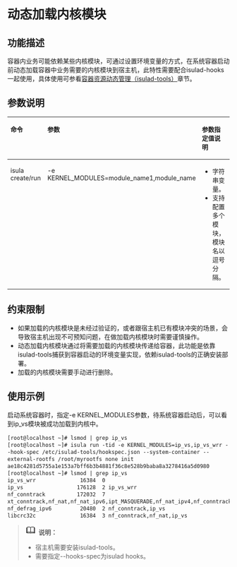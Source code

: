 # 动态加载内核模块<a name="ZH-CN_TOPIC_0184808023"></a>

## 功能描述<a name="zh-cn_topic_0182200838_section12374522153810"></a>

容器内业务可能依赖某些内核模块，可通过设置环境变量的方式，在系统容器启动前动态加载容器中业务需要的内核模块到宿主机，此特性需要配合isulad-hooks一起使用，具体使用可参看[容器资源动态管理（isulad-tools）](./容器资源动态管理（isulad-tools）.md)章节。

## 参数说明<a name="zh-cn_topic_0182200838_section20744834163815"></a>

<a name="zh-cn_topic_0182200838_table1869210387418"></a>
<table><thead align="left"><tr id="zh-cn_topic_0182200838_row1569373816419"><th class="cellrowborder" valign="top" width="20.22%" id="mcps1.1.4.1.1"><p id="zh-cn_topic_0182200838_p106936387415"><a name="zh-cn_topic_0182200838_p106936387415"></a><a name="zh-cn_topic_0182200838_p106936387415"></a>命令</p>
</th>
<th class="cellrowborder" valign="top" width="51.910000000000004%" id="mcps1.1.4.1.2"><p id="zh-cn_topic_0182200838_p15693173814112"><a name="zh-cn_topic_0182200838_p15693173814112"></a><a name="zh-cn_topic_0182200838_p15693173814112"></a>参数</p>
</th>
<th class="cellrowborder" valign="top" width="27.87%" id="mcps1.1.4.1.3"><p id="zh-cn_topic_0182200838_p867912565112"><a name="zh-cn_topic_0182200838_p867912565112"></a><a name="zh-cn_topic_0182200838_p867912565112"></a>参数指定值说明</p>
</th>
</tr>
</thead>
<tbody><tr id="zh-cn_topic_0182200838_row12693163810415"><td class="cellrowborder" valign="top" width="20.22%" headers="mcps1.1.4.1.1 "><p id="zh-cn_topic_0182200838_p66931838134110"><a name="zh-cn_topic_0182200838_p66931838134110"></a><a name="zh-cn_topic_0182200838_p66931838134110"></a>isula create/run</p>
</td>
<td class="cellrowborder" valign="top" width="51.910000000000004%" headers="mcps1.1.4.1.2 "><p id="zh-cn_topic_0182200838_p20308121310422"><a name="zh-cn_topic_0182200838_p20308121310422"></a><a name="zh-cn_topic_0182200838_p20308121310422"></a>-e KERNEL_MODULES=module_name1,module_name</p>
</td>
<td class="cellrowborder" valign="top" width="27.87%" headers="mcps1.1.4.1.3 "><a name="zh-cn_topic_0182200838_ul10878831151214"></a><a name="zh-cn_topic_0182200838_ul10878831151214"></a><ul id="zh-cn_topic_0182200838_ul10878831151214"><li>字符串变量。</li><li>支持配置多个模块，模块名以逗号分隔。</li></ul>
</td>
</tr>
</tbody>
</table>

## 约束限制<a name="zh-cn_topic_0182200838_section17200718133916"></a>

-   如果加载的内核模块是未经过验证的，或者跟宿主机已有模块冲突的场景，会导致宿主机出现不可预知问题，在做加载内核模块时需要谨慎操作。
-   动态加载内核模块通过将需要加载的内核模块传递给容器，此功能是依靠isulad-tools捕获到容器启动的环境变量实现，依赖isulad-tools的正确安装部署。
-   加载的内核模块需要手动进行删除。

## 使用示例<a name="zh-cn_topic_0182200838_section13614433911"></a>

启动系统容器时，指定-e KERNEL\_MODULES参数，待系统容器启动后，可以看到ip\_vs模块被成功加载到内核中。

```
[root@localhost ~]# lsmod | grep ip_vs
[root@localhost ~]# isula run -tid -e KERNEL_MODULES=ip_vs,ip_vs_wrr --hook-spec /etc/isulad-tools/hookspec.json --system-container --external-rootfs /root/myrootfs none init
ae18c4281d5755a1e153a7bff6b3b4881f36c8e528b9baba8a3278416a5d0980
[root@localhost ~]# lsmod | grep ip_vs
ip_vs_wrr              16384  0
ip_vs                 176128  2 ip_vs_wrr
nf_conntrack          172032  7 xt_conntrack,nf_nat,nf_nat_ipv6,ipt_MASQUERADE,nf_nat_ipv4,nf_conntrack_netlink,ip_vs
nf_defrag_ipv6         20480  2 nf_conntrack,ip_vs
libcrc32c              16384  3 nf_conntrack,nf_nat,ip_vs
```

>![](./public_sys-resources/icon-note.gif) **说明：**   
>-   宿主机需要安装isulad-tools。  
>-   需要指定--hooks-spec为isulad hooks。  

